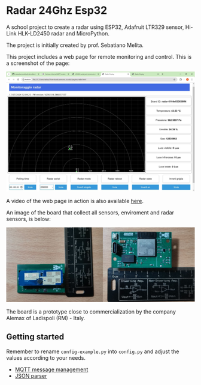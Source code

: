 # Radar 24Ghz Esp32

A school project to create a radar using ESP32, Adafruit LTR329 sensor, Hi-Link HLK-LD2450 radar and MicroPython.

The project is initially created by prof. Sebatiano Melita.

This project includes a web page for remote monitoring and control. This is a screenshot of the page:

![Web screenshot](web-screenshot.jpeg)

A video of the web page in action is also available [here](https://drive.google.com/file/d/1KjS-0TWMNAd9SawNiWF4eYCHru64Aw-G/view?usp=sharing).

An image of the board that collect all sensors, enviroment and radar sensors, is below:

<img src="img/espradar.png" alt="alt text" width="1000">

The board is a prototype close to commercialization by the company Alemax of Ladispoli (RM) - Italy.

## Getting started

Remember to rename `config-example.py` into `config.py` and adjust the values according to your needs.

- [MQTT message management](mqtt_messages_logic.md)
- [JSON parser](json_parser.md)
